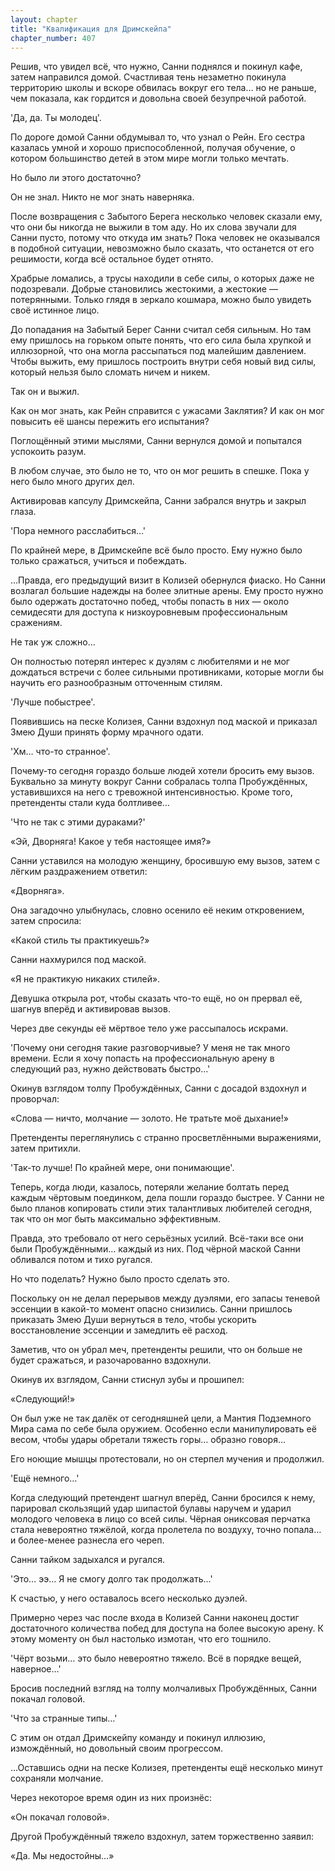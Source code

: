 ```yaml
---
layout: chapter
title: "Квалификация для Дримскейпа"
chapter_number: 407
---
```


Решив, что увидел всё, что нужно, Санни поднялся и покинул кафе, затем направился домой. Счастливая тень незаметно покинула территорию школы и вскоре обвилась вокруг его тела… но не раньше, чем показала, как гордится и довольна своей безупречной работой.

'Да, да. Ты молодец'.

По дороге домой Санни обдумывал то, что узнал о Рейн. Его сестра казалась умной и хорошо приспособленной, получая обучение, о котором большинство детей в этом мире могли только мечтать.

Но было ли этого достаточно?

Он не знал. Никто не мог знать наверняка.

После возвращения с Забытого Берега несколько человек сказали ему, что они бы никогда не выжили в том аду. Но их слова звучали для Санни пусто, потому что откуда им знать? Пока человек не оказывался в подобной ситуации, невозможно было сказать, что останется от его решимости, когда всё остальное будет отнято.

Храбрые ломались, а трусы находили в себе силы, о которых даже не подозревали. Добрые становились жестокими, а жестокие — потерянными. Только глядя в зеркало кошмара, можно было увидеть своё истинное лицо.

До попадания на Забытый Берег Санни считал себя сильным. Но там ему пришлось на горьком опыте понять, что его сила была хрупкой и иллюзорной, что она могла рассыпаться под малейшим давлением. Чтобы выжить, ему пришлось построить внутри себя новый вид силы, который нельзя было сломать ничем и никем.

Так он и выжил.

Как он мог знать, как Рейн справится с ужасами Заклятия? И как он мог повысить её шансы пережить его испытания?

Поглощённый этими мыслями, Санни вернулся домой и попытался успокоить разум.

В любом случае, это было не то, что он мог решить в спешке. Пока у него было много других дел.

Активировав капсулу Дримскейпа, Санни забрался внутрь и закрыл глаза.

'Пора немного расслабиться…'

По крайней мере, в Дримскейпе всё было просто. Ему нужно было только сражаться, учиться и побеждать.

…Правда, его предыдущий визит в Колизей обернулся фиаско. Но Санни возлагал большие надежды на более элитные арены. Ему просто нужно было одержать достаточно побед, чтобы попасть в них — около семидесяти для доступа к низкоуровневым профессиональным сражениям.

Не так уж сложно…

Он полностью потерял интерес к дуэлям с любителями и не мог дождаться встречи с более сильными противниками, которые могли бы научить его разнообразным отточенным стилям.

'Лучше побыстрее'.

Появившись на песке Колизея, Санни вздохнул под маской и приказал Змею Души принять форму мрачного одати.

'Хм… что-то странное'.

Почему-то сегодня гораздо больше людей хотели бросить ему вызов. Буквально за минуту вокруг Санни собралась толпа Пробуждённых, уставившихся на него с тревожной интенсивностью. Кроме того, претенденты стали куда болтливее…

'Что не так с этими дураками?'

«Эй, Дворняга! Какое у тебя настоящее имя?»

Санни уставился на молодую женщину, бросившую ему вызов, затем с лёгким раздражением ответил:

«Дворняга».

Она загадочно улыбнулась, словно осенило её неким откровением, затем спросила:

«Какой стиль ты практикуешь?»

Санни нахмурился под маской.

«Я не практикую никаких стилей».

Девушка открыла рот, чтобы сказать что-то ещё, но он прервал её, шагнув вперёд и активировав вызов.

Через две секунды её мёртвое тело уже рассыпалось искрами.

'Почему они сегодня такие разговорчивые? У меня не так много времени. Если я хочу попасть на профессиональную арену в следующий раз, нужно действовать быстро…'

Окинув взглядом толпу Пробуждённых, Санни с досадой вздохнул и проворчал:

«Слова — ничто, молчание — золото. Не тратьте моё дыхание!»

Претенденты переглянулись с странно просветлёнными выражениями, затем притихли.

'Так-то лучше! По крайней мере, они понимающие'.

Теперь, когда люди, казалось, потеряли желание болтать перед каждым чёртовым поединком, дела пошли гораздо быстрее. У Санни не было планов копировать стили этих талантливых любителей сегодня, так что он мог быть максимально эффективным.

Правда, это требовало от него серьёзных усилий. Всё-таки все они были Пробуждёнными… каждый из них. Под чёрной маской Санни обливался потом и тихо ругался.

Но что поделать? Нужно было просто сделать это.

Поскольку он не делал перерывов между дуэлями, его запасы теневой эссенции в какой-то момент опасно снизились. Санни пришлось приказать Змею Души вернуться в тело, чтобы ускорить восстановление эссенции и замедлить её расход.

Заметив, что он убрал меч, претенденты решили, что он больше не будет сражаться, и разочарованно вздохнули.

Окинув их взглядом, Санни стиснул зубы и прошипел:

«Следующий!»

Он был уже не так далёк от сегодняшней цели, а Мантия Подземного Мира сама по себе была оружием. Особенно если манипулировать её весом, чтобы удары обретали тяжесть горы… образно говоря…

Его ноющие мышцы протестовали, но он стерпел мучения и продолжил.

'Ещё немного…'

Когда следующий претендент шагнул вперёд, Санни бросился к нему, парировал скользящий удар шипастой булавы наручем и ударил молодого человека в лицо со всей силы. Чёрная ониксовая перчатка стала невероятно тяжёлой, когда пролетела по воздуху, точно попала… и более-менее разнесла его череп.

Санни тайком задыхался и ругался.

'Это… ээ… Я не смогу долго так продолжать…'

К счастью, у него оставалось всего несколько дуэлей.

Примерно через час после входа в Колизей Санни наконец достиг достаточного количества побед для доступа на более высокую арену. К этому моменту он был настолько измотан, что его тошнило.

'Чёрт возьми… это было невероятно тяжело. Всё в порядке вещей, наверное…'

Бросив последний взгляд на толпу молчаливых Пробуждённых, Санни покачал головой.

'Что за странные типы…'

С этим он отдал Дримскейпу команду и покинул иллюзию, измождённый, но довольный своим прогрессом.

…Оставшись одни на песке Колизея, претенденты ещё несколько минут сохраняли молчание.

Через некоторое время один из них произнёс:

«Он покачал головой».

Другой Пробуждённый тяжело вздохнул, затем торжественно заявил:

«Да. Мы недостойны…»